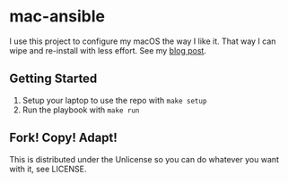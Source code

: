 mac-ansible
===========

I use this project to configure my macOS the way I like it. That way I can wipe
and re-install with less effort. See my
[blog post](https://adamj.eu/tech/2019/03/20/how-i-provision-my-macbook-with-ansible/).

Getting Started
---------------

1. Setup your laptop to use the repo with `make setup`
2. Run the playbook with `make run`

Fork! Copy! Adapt!
------------------

This is distributed under the Unlicense so you can do whatever you want with
it, see LICENSE.
